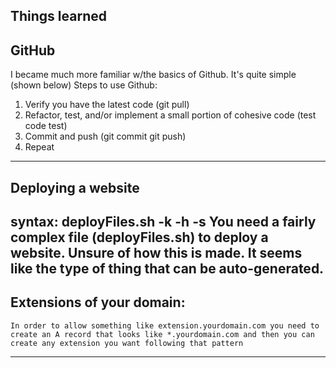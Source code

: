 Things learned
---------------------------------------


GitHub
---------------------------------------
I became much more familiar w/the basics of Github. It's quite simple (shown below)
Steps to use Github:
1) Verify you have the latest code (git pull)
2) Refactor, test, and/or implement a small portion of cohesive code (test code test)
3) Commit and push (git commit git push)
4) Repeat

---------------------------------------
Deploying a website
---------------------------------------
syntax: deployFiles.sh -k <pem key file> -h <hostname> -s <service>
You need a fairly complex file (deployFiles.sh) to deploy a website. Unsure of how this is made. It seems like the type of thing that can be auto-generated.
---------------------------------------

Extensions of your domain:
---------------------------------------
    In order to allow something like extension.yourdomain.com you need to create an A record that looks like *.yourdomain.com and then you can create any extension you want following that pattern

---------------------------------------
